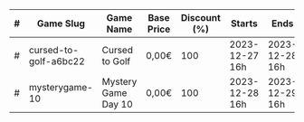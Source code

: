 |#|Game Slug|Game Name|Base Price|Discount (%)|Starts|Ends|
|---|---|---|---|---|---|---|
|#|cursed-to-golf-a6bc22|Cursed to Golf|0,00€|100|2023-12-27 16h|2023-12-28 16h|
|#|mysterygame-10|Mystery Game Day 10|0,00€|100|2023-12-28 16h|2023-12-29 16h|

